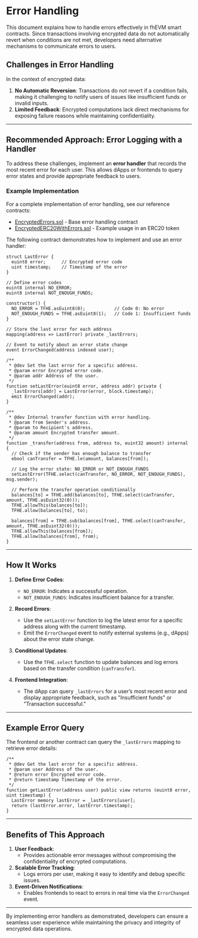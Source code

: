 # **Error Handling**

This document explains how to handle errors effectively in fhEVM smart contracts. Since transactions involving encrypted data do not automatically revert when conditions are not met, developers need alternative mechanisms to communicate errors to users.

## **Challenges in Error Handling**

In the context of encrypted data:

1. **No Automatic Reversion**: Transactions do not revert if a condition fails, making it challenging to notify users of issues like insufficient funds or invalid inputs.
2. **Limited Feedback**: Encrypted computations lack direct mechanisms for exposing failure reasons while maintaining confidentiality.

---

## **Recommended Approach: Error Logging with a Handler**

To address these challenges, implement an **error handler** that records the most recent error for each user. This allows dApps or frontends to query error states and provide appropriate feedback to users.

### **Example Implementation**

For a complete implementation of error handling, see our reference contracts:

- [EncryptedErrors.sol](https://github.com/zama-ai/fhevm-contracts/blob/main/contracts/utils/EncryptedErrors.sol) - Base error handling contract
- [EncryptedERC20WithErrors.sol](https://github.com/zama-ai/fhevm-contracts/blob/main/contracts/token/ERC20/extensions/EncryptedERC20WithErrors.sol) - Example usage in an ERC20 token

The following contract demonstrates how to implement and use an error handler:

```solidity
struct LastError {
  euint8 error;      // Encrypted error code
  uint timestamp;    // Timestamp of the error
}

// Define error codes
euint8 internal NO_ERROR;
euint8 internal NOT_ENOUGH_FUNDS;

constructor() {
  NO_ERROR = TFHE.asEuint8(0);           // Code 0: No error
  NOT_ENOUGH_FUNDS = TFHE.asEuint8(1);   // Code 1: Insufficient funds
}

// Store the last error for each address
mapping(address => LastError) private _lastErrors;

// Event to notify about an error state change
event ErrorChanged(address indexed user);

/**
 * @dev Set the last error for a specific address.
 * @param error Encrypted error code.
 * @param addr Address of the user.
 */
function setLastError(euint8 error, address addr) private {
  _lastErrors[addr] = LastError(error, block.timestamp);
  emit ErrorChanged(addr);
}

/**
 * @dev Internal transfer function with error handling.
 * @param from Sender's address.
 * @param to Recipient's address.
 * @param amount Encrypted transfer amount.
 */
function _transfer(address from, address to, euint32 amount) internal {
  // Check if the sender has enough balance to transfer
  ebool canTransfer = TFHE.le(amount, balances[from]);

  // Log the error state: NO_ERROR or NOT_ENOUGH_FUNDS
  setLastError(TFHE.select(canTransfer, NO_ERROR, NOT_ENOUGH_FUNDS), msg.sender);

  // Perform the transfer operation conditionally
  balances[to] = TFHE.add(balances[to], TFHE.select(canTransfer, amount, TFHE.asEuint32(0)));
  TFHE.allowThis(balances[to]);
  TFHE.allow(balances[to], to);

  balances[from] = TFHE.sub(balances[from], TFHE.select(canTransfer, amount, TFHE.asEuint32(0)));
  TFHE.allowThis(balances[from]);
  TFHE.allow(balances[from], from);
}
```

---

## **How It Works**

1. **Define Error Codes**:

   - `NO_ERROR`: Indicates a successful operation.
   - `NOT_ENOUGH_FUNDS`: Indicates insufficient balance for a transfer.

2. **Record Errors**:

   - Use the `setLastError` function to log the latest error for a specific address along with the current timestamp.
   - Emit the `ErrorChanged` event to notify external systems (e.g., dApps) about the error state change.

3. **Conditional Updates**:

   - Use the `TFHE.select` function to update balances and log errors based on the transfer condition (`canTransfer`).

4. **Frontend Integration**:
   - The dApp can query `_lastErrors` for a user’s most recent error and display appropriate feedback, such as "Insufficient funds" or "Transaction successful."

---

## **Example Error Query**

The frontend or another contract can query the `_lastErrors` mapping to retrieve error details:

```solidity
/**
 * @dev Get the last error for a specific address.
 * @param user Address of the user.
 * @return error Encrypted error code.
 * @return timestamp Timestamp of the error.
 */
function getLastError(address user) public view returns (euint8 error, uint timestamp) {
  LastError memory lastError = _lastErrors[user];
  return (lastError.error, lastError.timestamp);
}
```

---

## **Benefits of This Approach**

1. **User Feedback**:
   - Provides actionable error messages without compromising the confidentiality of encrypted computations.
2. **Scalable Error Tracking**:
   - Logs errors per user, making it easy to identify and debug specific issues.
3. **Event-Driven Notifications**:
   - Enables frontends to react to errors in real time via the `ErrorChanged` event.

---

By implementing error handlers as demonstrated, developers can ensure a seamless user experience while maintaining the privacy and integrity of encrypted data operations.
